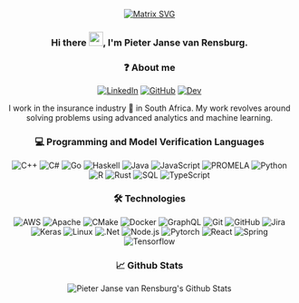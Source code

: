 <div align="center">
  
[![Matrix SVG](https://raw.githubusercontent.com/rodrigograca31/rodrigograca31/master/matrix.svg)](https://www.youtube.com/watch?v=SDkAGkd4NLc) 

### Hi there <img src="https://media.giphy.com/media/hvRJCLFzcasrR4ia7z/giphy.gif" width="25px">, I'm Pieter Janse van Rensburg.

### ❓ About me

[![LinkedIn](https://img.shields.io/badge/-LinkedIn-000000?style=flat&logo=linkedin&logoColor=004d99)](https://za.linkedin.com/in/pieterjvr)
[![GitHub](https://img.shields.io/badge/-GitHub-000000?style=flat&logo=github&logoColor=FFFFFF)](https://github.com/pieter07/)
[![Dev](https://img.shields.io/badge/dev.to-000000?style=flat&logo=dev.to&logoColor=white)](https://dev.to/pieter07/)

I work in the insurance industry 🏦 in South Africa. My work revolves around solving problems using advanced analytics and machine learning.

### 💻 Programming and Model Verification Languages

![C++](https://img.shields.io/badge/-C++-000000?style=flat&logo=c%2B%2B&logoColor=0099FF)
![C#](https://img.shields.io/badge/c%23%20-000000?&style=flat&logo=c-sharp&logoColor=5900b3)
![Go](https://img.shields.io/badge/-Go-000000?style=flat&logo=go)
![Haskell](https://img.shields.io/badge/-Haskell-000000?style=flat&logo=haskell&logoColor=A6A6A6)
![Java](https://img.shields.io/badge/-Java-000000?style=flat&logo=java&logoColor=FF9933)
![JavaScript](https://img.shields.io/badge/-JavaScript-000000?style=flat&logo=javascript)
![PROMELA](https://img.shields.io/badge/-Promela-000000?style=flat&logo=promela)
![Python](https://img.shields.io/badge/-Python-000000?style=flat&logo=python)
![R](https://img.shields.io/badge/-R-000000?style=flat&logo=r&logoColor=0066FF)
![Rust](https://img.shields.io/badge/-Rust-000000?style=flat&logo=rust&logoColor=E67300)
![SQL](https://img.shields.io/badge/-SQL-000000?style=flat&logo=postgresql&logoColor=3366CC)
![TypeScript](https://img.shields.io/badge/-TypeScript-000000?style=flat&logo=typescript)
  
### 🛠 Technologies

![AWS](https://img.shields.io/badge/AWS%20-000000?&style=flat&logo=amazon-aws&logoColor=ff8c1a)
![Apache](https://img.shields.io/badge/-Apache%20Spark-000000?style=flat&logo=Apache%20Spark&logoColor=FF6600)
![CMake](https://img.shields.io/badge/-CMake-000000?style=flat&logo=cmake&logoColor=004d99)
![Docker](https://img.shields.io/badge/docker%20-000000?&style=flat&logo=docker&logoColor=008ae6)
![GraphQL](https://img.shields.io/badge/-GraphQL-000000?style=flat&logo=graphql&logoColor=FF66CC)
![Git](https://img.shields.io/badge/-Git-000000?style=flat&logo=git&logoColor=F05032)
![GitHub](https://img.shields.io/badge/-GitHub-000000?style=flat&logo=github&logoColor=FFFFFF)
![Jira](https://img.shields.io/badge/-Jira-000000?style=flat&logo=jira-software&logoColor=1a8cff)
![Keras](https://img.shields.io/badge/Keras%20-000000?&style=flat&logo=Keras&logoColor=FF5050)
![Linux](https://img.shields.io/badge/-Linux-000000?style=flat&logo=linux&logoColor=FCC624)
![.Net](https://img.shields.io/badge/.NET-000000?style=flat&logo=.net&logoColor=5900b3)
![Node.js](https://img.shields.io/badge/-Node.js-000000?style=flat&logo=node.js&logoColor=339933)
![Pytorch](https://img.shields.io/badge/-Pytorch-000000?style=flat&logo=Pytorch&logoColor=FF5050)
![React](https://img.shields.io/badge/-React-000000?style=flat&logo=React&logoColor=61DAFB)
![Spring](https://img.shields.io/badge/-Spring-000000?style=flat&logo=spring&logoColor=6DB33F)
![Tensorflow](https://img.shields.io/badge/-Tensorflow-000000?style=flat&logo=Tensorflow&logoColor=FF9933)

### 📈 Github Stats
  
<img align="center" alt="Pieter Janse van Rensburg's Github Stats" src="https://github-readme-stats.vercel.app/api?username=pieterjansevanrensburg&show_icons=true&theme=gotham&count_private=true" />

